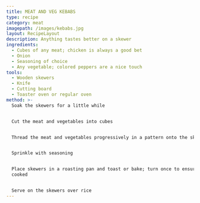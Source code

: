 ```yaml
---
title: MEAT AND VEG KEBABS
type: recipe
category: meat
imagepath: /images/kebabs.jpg
layout: RecipeLayout
description: Anything tastes better on a skewer
ingredients:
  - Cubes of any meat; chicken is always a good bet
  - Onion
  - Seasoning of choice
  - Any vegetable; colored peppers are a nice touch
tools:
  - Wooden skewers
  - Knife
  - Cutting board
  - Toaster oven or regular oven
method: >-
  Soak the skewers for a little while


  Cut the meat and vegetables into cubes


  Thread the meat and vegetables progressively in a pattern onto the skewers


  Sprinkle with seasoning


  Place skewers in a roasting pan and toast or bake; turn once to ensure fully
  cooked


  Serve on the skewers over rice
---
```


